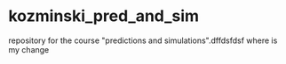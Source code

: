# kozminski_pred_and_sim
repository for the course "predictions and simulations".dffdsfdsf
where is my change